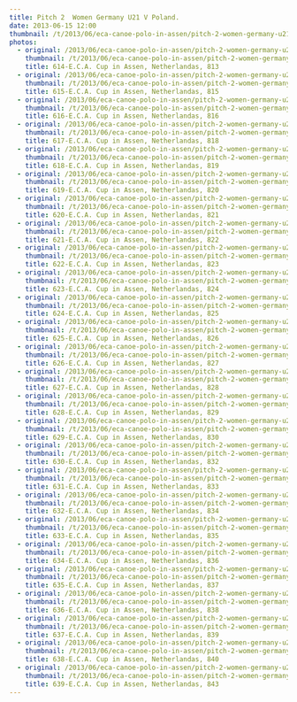 ```yaml
---
title: Pitch 2  Women Germany U21 V Poland.
date: 2013-06-15 12:00
thumbnail: /t/2013/06/eca-canoe-polo-in-assen/pitch-2-women-germany-u21-v-poland/614-e.c.a.-cup-in-assen-netherlandas-813.jpg
photos:
  - original: /2013/06/eca-canoe-polo-in-assen/pitch-2-women-germany-u21-v-poland/614-e.c.a.-cup-in-assen-netherlandas-813.jpg
    thumbnail: /t/2013/06/eca-canoe-polo-in-assen/pitch-2-women-germany-u21-v-poland/614-e.c.a.-cup-in-assen-netherlandas-813.jpg
    title: 614-E.C.A. Cup in Assen, Netherlandas, 813
  - original: /2013/06/eca-canoe-polo-in-assen/pitch-2-women-germany-u21-v-poland/615-e.c.a.-cup-in-assen-netherlandas-815.jpg
    thumbnail: /t/2013/06/eca-canoe-polo-in-assen/pitch-2-women-germany-u21-v-poland/615-e.c.a.-cup-in-assen-netherlandas-815.jpg
    title: 615-E.C.A. Cup in Assen, Netherlandas, 815
  - original: /2013/06/eca-canoe-polo-in-assen/pitch-2-women-germany-u21-v-poland/616-e.c.a.-cup-in-assen-netherlandas-816.jpg
    thumbnail: /t/2013/06/eca-canoe-polo-in-assen/pitch-2-women-germany-u21-v-poland/616-e.c.a.-cup-in-assen-netherlandas-816.jpg
    title: 616-E.C.A. Cup in Assen, Netherlandas, 816
  - original: /2013/06/eca-canoe-polo-in-assen/pitch-2-women-germany-u21-v-poland/617-e.c.a.-cup-in-assen-netherlandas-818.jpg
    thumbnail: /t/2013/06/eca-canoe-polo-in-assen/pitch-2-women-germany-u21-v-poland/617-e.c.a.-cup-in-assen-netherlandas-818.jpg
    title: 617-E.C.A. Cup in Assen, Netherlandas, 818
  - original: /2013/06/eca-canoe-polo-in-assen/pitch-2-women-germany-u21-v-poland/618-e.c.a.-cup-in-assen-netherlandas-819.jpg
    thumbnail: /t/2013/06/eca-canoe-polo-in-assen/pitch-2-women-germany-u21-v-poland/618-e.c.a.-cup-in-assen-netherlandas-819.jpg
    title: 618-E.C.A. Cup in Assen, Netherlandas, 819
  - original: /2013/06/eca-canoe-polo-in-assen/pitch-2-women-germany-u21-v-poland/619-e.c.a.-cup-in-assen-netherlandas-820.jpg
    thumbnail: /t/2013/06/eca-canoe-polo-in-assen/pitch-2-women-germany-u21-v-poland/619-e.c.a.-cup-in-assen-netherlandas-820.jpg
    title: 619-E.C.A. Cup in Assen, Netherlandas, 820
  - original: /2013/06/eca-canoe-polo-in-assen/pitch-2-women-germany-u21-v-poland/620-e.c.a.-cup-in-assen-netherlandas-821.jpg
    thumbnail: /t/2013/06/eca-canoe-polo-in-assen/pitch-2-women-germany-u21-v-poland/620-e.c.a.-cup-in-assen-netherlandas-821.jpg
    title: 620-E.C.A. Cup in Assen, Netherlandas, 821
  - original: /2013/06/eca-canoe-polo-in-assen/pitch-2-women-germany-u21-v-poland/621-e.c.a.-cup-in-assen-netherlandas-822.jpg
    thumbnail: /t/2013/06/eca-canoe-polo-in-assen/pitch-2-women-germany-u21-v-poland/621-e.c.a.-cup-in-assen-netherlandas-822.jpg
    title: 621-E.C.A. Cup in Assen, Netherlandas, 822
  - original: /2013/06/eca-canoe-polo-in-assen/pitch-2-women-germany-u21-v-poland/622-e.c.a.-cup-in-assen-netherlandas-823.jpg
    thumbnail: /t/2013/06/eca-canoe-polo-in-assen/pitch-2-women-germany-u21-v-poland/622-e.c.a.-cup-in-assen-netherlandas-823.jpg
    title: 622-E.C.A. Cup in Assen, Netherlandas, 823
  - original: /2013/06/eca-canoe-polo-in-assen/pitch-2-women-germany-u21-v-poland/623-e.c.a.-cup-in-assen-netherlandas-824.jpg
    thumbnail: /t/2013/06/eca-canoe-polo-in-assen/pitch-2-women-germany-u21-v-poland/623-e.c.a.-cup-in-assen-netherlandas-824.jpg
    title: 623-E.C.A. Cup in Assen, Netherlandas, 824
  - original: /2013/06/eca-canoe-polo-in-assen/pitch-2-women-germany-u21-v-poland/624-e.c.a.-cup-in-assen-netherlandas-825.jpg
    thumbnail: /t/2013/06/eca-canoe-polo-in-assen/pitch-2-women-germany-u21-v-poland/624-e.c.a.-cup-in-assen-netherlandas-825.jpg
    title: 624-E.C.A. Cup in Assen, Netherlandas, 825
  - original: /2013/06/eca-canoe-polo-in-assen/pitch-2-women-germany-u21-v-poland/625-e.c.a.-cup-in-assen-netherlandas-826.jpg
    thumbnail: /t/2013/06/eca-canoe-polo-in-assen/pitch-2-women-germany-u21-v-poland/625-e.c.a.-cup-in-assen-netherlandas-826.jpg
    title: 625-E.C.A. Cup in Assen, Netherlandas, 826
  - original: /2013/06/eca-canoe-polo-in-assen/pitch-2-women-germany-u21-v-poland/626-e.c.a.-cup-in-assen-netherlandas-827.jpg
    thumbnail: /t/2013/06/eca-canoe-polo-in-assen/pitch-2-women-germany-u21-v-poland/626-e.c.a.-cup-in-assen-netherlandas-827.jpg
    title: 626-E.C.A. Cup in Assen, Netherlandas, 827
  - original: /2013/06/eca-canoe-polo-in-assen/pitch-2-women-germany-u21-v-poland/627-e.c.a.-cup-in-assen-netherlandas-828.jpg
    thumbnail: /t/2013/06/eca-canoe-polo-in-assen/pitch-2-women-germany-u21-v-poland/627-e.c.a.-cup-in-assen-netherlandas-828.jpg
    title: 627-E.C.A. Cup in Assen, Netherlandas, 828
  - original: /2013/06/eca-canoe-polo-in-assen/pitch-2-women-germany-u21-v-poland/628-e.c.a.-cup-in-assen-netherlandas-829.jpg
    thumbnail: /t/2013/06/eca-canoe-polo-in-assen/pitch-2-women-germany-u21-v-poland/628-e.c.a.-cup-in-assen-netherlandas-829.jpg
    title: 628-E.C.A. Cup in Assen, Netherlandas, 829
  - original: /2013/06/eca-canoe-polo-in-assen/pitch-2-women-germany-u21-v-poland/629-e.c.a.-cup-in-assen-netherlandas-830.jpg
    thumbnail: /t/2013/06/eca-canoe-polo-in-assen/pitch-2-women-germany-u21-v-poland/629-e.c.a.-cup-in-assen-netherlandas-830.jpg
    title: 629-E.C.A. Cup in Assen, Netherlandas, 830
  - original: /2013/06/eca-canoe-polo-in-assen/pitch-2-women-germany-u21-v-poland/630-e.c.a.-cup-in-assen-netherlandas-832.jpg
    thumbnail: /t/2013/06/eca-canoe-polo-in-assen/pitch-2-women-germany-u21-v-poland/630-e.c.a.-cup-in-assen-netherlandas-832.jpg
    title: 630-E.C.A. Cup in Assen, Netherlandas, 832
  - original: /2013/06/eca-canoe-polo-in-assen/pitch-2-women-germany-u21-v-poland/631-e.c.a.-cup-in-assen-netherlandas-833.jpg
    thumbnail: /t/2013/06/eca-canoe-polo-in-assen/pitch-2-women-germany-u21-v-poland/631-e.c.a.-cup-in-assen-netherlandas-833.jpg
    title: 631-E.C.A. Cup in Assen, Netherlandas, 833
  - original: /2013/06/eca-canoe-polo-in-assen/pitch-2-women-germany-u21-v-poland/632-e.c.a.-cup-in-assen-netherlandas-834.jpg
    thumbnail: /t/2013/06/eca-canoe-polo-in-assen/pitch-2-women-germany-u21-v-poland/632-e.c.a.-cup-in-assen-netherlandas-834.jpg
    title: 632-E.C.A. Cup in Assen, Netherlandas, 834
  - original: /2013/06/eca-canoe-polo-in-assen/pitch-2-women-germany-u21-v-poland/633-e.c.a.-cup-in-assen-netherlandas-835.jpg
    thumbnail: /t/2013/06/eca-canoe-polo-in-assen/pitch-2-women-germany-u21-v-poland/633-e.c.a.-cup-in-assen-netherlandas-835.jpg
    title: 633-E.C.A. Cup in Assen, Netherlandas, 835
  - original: /2013/06/eca-canoe-polo-in-assen/pitch-2-women-germany-u21-v-poland/634-e.c.a.-cup-in-assen-netherlandas-836.jpg
    thumbnail: /t/2013/06/eca-canoe-polo-in-assen/pitch-2-women-germany-u21-v-poland/634-e.c.a.-cup-in-assen-netherlandas-836.jpg
    title: 634-E.C.A. Cup in Assen, Netherlandas, 836
  - original: /2013/06/eca-canoe-polo-in-assen/pitch-2-women-germany-u21-v-poland/635-e.c.a.-cup-in-assen-netherlandas-837.jpg
    thumbnail: /t/2013/06/eca-canoe-polo-in-assen/pitch-2-women-germany-u21-v-poland/635-e.c.a.-cup-in-assen-netherlandas-837.jpg
    title: 635-E.C.A. Cup in Assen, Netherlandas, 837
  - original: /2013/06/eca-canoe-polo-in-assen/pitch-2-women-germany-u21-v-poland/636-e.c.a.-cup-in-assen-netherlandas-838.jpg
    thumbnail: /t/2013/06/eca-canoe-polo-in-assen/pitch-2-women-germany-u21-v-poland/636-e.c.a.-cup-in-assen-netherlandas-838.jpg
    title: 636-E.C.A. Cup in Assen, Netherlandas, 838
  - original: /2013/06/eca-canoe-polo-in-assen/pitch-2-women-germany-u21-v-poland/637-e.c.a.-cup-in-assen-netherlandas-839.jpg
    thumbnail: /t/2013/06/eca-canoe-polo-in-assen/pitch-2-women-germany-u21-v-poland/637-e.c.a.-cup-in-assen-netherlandas-839.jpg
    title: 637-E.C.A. Cup in Assen, Netherlandas, 839
  - original: /2013/06/eca-canoe-polo-in-assen/pitch-2-women-germany-u21-v-poland/638-e.c.a.-cup-in-assen-netherlandas-840.jpg
    thumbnail: /t/2013/06/eca-canoe-polo-in-assen/pitch-2-women-germany-u21-v-poland/638-e.c.a.-cup-in-assen-netherlandas-840.jpg
    title: 638-E.C.A. Cup in Assen, Netherlandas, 840
  - original: /2013/06/eca-canoe-polo-in-assen/pitch-2-women-germany-u21-v-poland/639-e.c.a.-cup-in-assen-netherlandas-843.jpg
    thumbnail: /t/2013/06/eca-canoe-polo-in-assen/pitch-2-women-germany-u21-v-poland/639-e.c.a.-cup-in-assen-netherlandas-843.jpg
    title: 639-E.C.A. Cup in Assen, Netherlandas, 843
---
```

